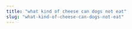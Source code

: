 ```yaml
---
title: "what kind of cheese can dogs not eat"
slug: "what-kind-of-cheese-can-dogs-not-eat"
---
```


